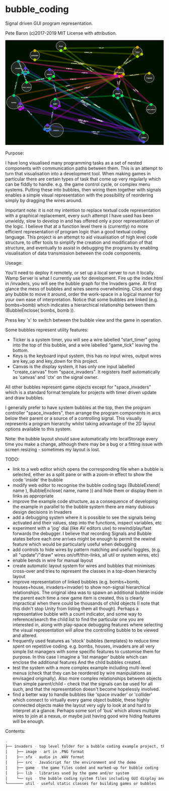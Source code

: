 # bubble_coding
Signal driven GUI program representation.

Pete Baron (c)2017-2019
MIT License with attribution.

![alt text](https://github.com/pjbaron/bubble_coding/blob/master/bubble_invaders.jpg)




Purpose:

I have long visualised many programming tasks as a set of nested components with communication paths between them.  This is an attempt to turn that visualisation into a development tool.
When making games in particular there are certain types of task that come up very regularly which can be fiddly to handle.  e.g. the game control cycle, or complex menu systems.  Putting these into bubbles, then wiring them together with signals enables a simple visual representation with the possibility of reordering simply by dragging the wires around.

Important note: it is not my intention to replace textual code representation with a graphical replacement, every such attempt I have used has been unwieldy, slow to develop in and has offered only a poor representation of the logic.  I believe that at a function level there is (currently) no more efficient representation of program logic than a good textual coding language.  This project is an attempt to aid visualisation of high level code structure, to offer tools to simplify the creation and modification of that structure, and eventually to assist in debugging the programs by enabling visualisation of data transmission between the code components.



Useage:

You'll need to deploy it remotely, or set up a local server to run it locally.  Wamp Server is what I currently use for development.
Fire up the index.html in /invaders, you will see the bubble graph for the Invaders game.
At first glance the mess of bubbles and wires seems overwhelming.  Click and drag any bubble to move it around, order the work-space in a logical manner for your own ease of interpretation.  Notice that some bubbles are linked (e.g. bombs+bomb) which indicates a hierarchical relationship between them (BubbleEnclose( bombs, bomb )).

Press key 's' to switch between the bubble view and the game in operation.

Some bubbles represent utility features:
- Ticker is a system timer, you will see a wire labelled "start_timer" going into the top of this bubble, and a wire labelled "game_tick" leaving the bottom.
- Keys is the keyboard input system, this has no input wires, output wires are key_up and key_down for this project.
- Canvas is the display system, it has only one input labelled "create_canvas" from "space_invaders".  It registers itself automatically as 'canvas' and 'ctx' on the signal owner.

All other bubbles represent game objects except for "space_invaders" which is a standard format template for projects with timer driven update and draw bubbles.

I generally prefer to have system bubbles at the top, then the program controller "space_invaders", then arrange the program components in arcs below their parent or a source of a controlling signal.  This visually represents a program hierarchy whilst taking advantage of the 2D layout options available to this system.

Note: the bubble layout should save automatically into localStorage every time you make a change, although there may be a bug or a fitting issue with screen resizing - sometimes my layout is lost.



TODO:
- link to a web editor which opens the corresponding file when a bubble is selected, either as a split pane or with a zoom-in effect to show the code 'inside' the bubble
- modify web editor to recognise the bubble coding tags (BubbleExtend( name ), BubbleEnclose( name, name )) and hide them or display them in links as appropriate
- improve the example code structure, as a consequence of developing the example in parallel to the bubble system there are many dubious design decisions in Invaders
- add a debugging system where it is possible to see the signals being activated and their values, step into the functions, inspect variables, etc
- experiment with a 'jog' dial (like AV editors use) to rewind/play/fast forwards the debugger.  I believe that recording Signals and Bubble states before each one arrives might be enough to permit the rewind feature which would be particularly useful when debugging
- add controls to hide wires by pattern matching and useful toggles, (e.g. all "update"/"draw" wires on/off/thin-links, all util or system wires, etc)
- enable bends in wire for manual layout
- create automatic layout system for wires and bubbles that minimises cross-over and tries to represent the classes in a top-down hierarchy layout
- improve representation of linked bubbles (e.g. bombs+bomb, houses+house, invaders+invader) to show non-signal hierarchical relationships.  The original idea was to spawn an additional bubble inside the parent each time a new game item is created, this is clearly impractical when there could be thousands of child objects (I note that this didn't stop Unity from listing them all though).  Perhaps a representative bubble with a count indicator, and some way to reference/search the child list to find the particular one you are interested in, along with play-space debugging features where selecting the visual representation will allow the controlling bubble to be viewed and altered.
- frequently used features as 'stock' bubbles (templates) to reduce time spent on repetitive coding.  e.g. bombs, houses, invaders are all very simple list managers with some specific features to customise them for purpose.  In this case I imagine a 'list manager' bubble which can enclose the additional features And the child bubbles created.
- test the system with a more complex example including multi-level menus (check that they can be reordered by wire manipulations as envisaged originally).  Also more complex relationships between objects than simple parent/child - check that the signals can be used for all such, and that the representation doesn't become hopelessly involved.
- find a better way to handle bubbles like 'space invader' or 'collider' which connect to virtually every game object bubble, these highly connected objects make the layout very ugly to look at and hard to interpret at a glance.  Perhaps some sort of 'bus' which allows multiple wires to join at a nexus, or maybe just having good wire hiding features will be enough.



Contents:
```bash
.
├── invaders - top level folder for a bubble coding example project, the Invaders game
│    ├── image - art in .PNG format
│    ├── sfx - audio in .WAV format
│    ├── src - JavaScript for the environment and the demo
│    ├── game - the game files coded and marked-up for bubble coding
│    ├── lib - libraries used by the game and/or system
│    └── sys - the bubble coding system files including GUI display and the bubble implementation
└─────── util - useful static classes for building games or bubbles
```
